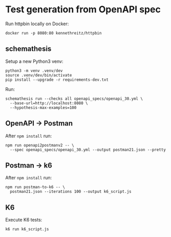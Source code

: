 # Test generation from OpenAPI spec

Run httpbin locally on Docker:

    docker run -p 8080:80 kennethreitz/httpbin


## schemathesis

Setup a new Python3 venv:

    python3 -m venv .venv/dev
    source .venv/dev/bin/activate
    pip install --upgrade -r requirements-dev.txt

Run:

    schemathesis run --checks all openapi_specs/openapi_30.yml \
      --base-url=http://localhost:8080 \
      --hypothesis-max-examples=100



## OpenAPI -> Postman

After `npm install` run:

    npm run openapi2postmanv2 -- \
      --spec openapi_specs/openapi_30.yml --output postman21.json --pretty



## Postman -> k6

After `npm install` run:

    npm run postman-to-k6 -- \
      postman21.json --iterations 100 --output k6_script.js


## K6

Execute K6 tests:

    k6 run k6_script.js
